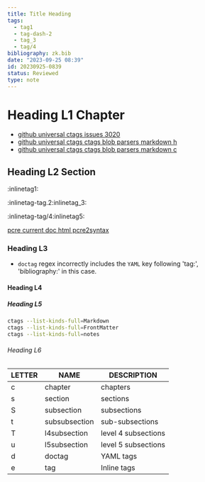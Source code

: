 ```yaml
---
title: Title Heading
tags:
  - tag1
  - tag-dash-2
  - tag_3
  - tag/4
bibliography: zk.bib
date: "2023-09-25 08:39"
id: 20230925-0839
status: Reviewed
type: note
---
```


# Heading L1 Chapter

- [github universal ctags issues 3020](https://github.com/universal-ctags/ctags/issues/3020#issuecomment-839284103)
- [github universal ctags ctags blob parsers markdown h](https://github.com/universal-ctags/ctags/blob/8904e850e9623abcff91ee057b64ab72cd3f8e6f/parsers/markdown.h)
- [github universal ctags ctags blob parsers markdown c](https://github.com/universal-ctags/ctags/blob/8904e850e9623abcff91ee057b64ab72cd3f8e6f/parsers/markdown.c)

## Heading L2 Section

:inlinetag1:

:inlinetag-tag.2:inlinetag_3:

:inlinetag-tag/4:inlinetag5:

[pcre current doc html pcre2syntax](https://www.pcre.org/current/doc/html/pcre2syntax.html)

### Heading L3

- `doctag` regex incorrectly includes the `YAML` key following 'tag:',
  'bibliography:' in this case.

#### Heading L4

##### Heading L5

```bash
ctags --list-kinds-full=Markdown
ctags --list-kinds-full=FrontMatter
ctags --list-kinds-full=notes
```

###### Heading L6

| LETTER | NAME          | DESCRIPTION         |
| ------ | ------------- | ------------------- |
| c      | chapter       | chapters            |
| s      | section       | sections            |
| S      | subsection    | subsections         |
| t      | subsubsection | sub-subsections     |
| T      | l4subsection  | level 4 subsections |
| u      | l5subsection  | level 5 subsections |
| d      | doctag        | YAML tags           |
| e      | tag           | Inline tags         |
